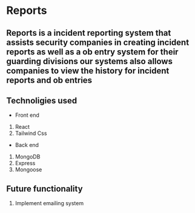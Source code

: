 # Reports

## Reports is a incident reporting system that assists security companies in creating incident reports as well as a ob entry system for their guarding divisions our systems also allows companies to view the history for incident reports and ob entries

## Technoligies used

- Front end

1. React
2. Tailwind Css

- Back end

1. MongoDB
2. Express
3. Mongoose

## Future functionality

1. Implement emailing system
